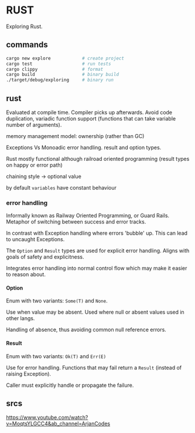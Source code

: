 # RUST

Exploring Rust.

## commands

```bash
cargo new explore            # create project
cargo test                   # run tests
cargo clippy                 # format
cargo build                  # binary build
./target/debug/exploring     # binary run

```

## rust

Evaluated at compile time. Compiler picks up afterwards.
Avoid code duplication, variadic function support (functions that can take variable number of arguments).

memory management model: ownership (rather than GC)

Exceptions Vs Monoadic error handling. result and option types.

Rust mostly functional although 
railroad oriented programming (result types on happy or error path)

chaining style -> optional value


by default `variables` have constant behaviour

### error handling

Informally known as Railway Oriented Programming, or Guard Rails. Metaphor
of switching between success and error tracks.

In contrast with Exception handling where errors 'bubble' up. This can lead to 
uncaught Exceptions.

The `Option` and `Result` types are used for explicit error handling. Aligns with
goals of safety and explicitness.

Integrates error handling into normal control flow which may make it easier to
reason about.

#### Option

Enum with two variants: `Some(T)` and `None`.

Use when value may be absent. Used where null or absent values used in other langs.

Handling of absence, thus avoiding common null reference errors.

#### Result

Enum with two variants: `Ok(T)` and `Err(E)`

Use for error handling. Functions that may fail return a `Result` (instead of raising Exception).

Caller must explicitly handle or propagate the failure.

## srcs

https://www.youtube.com/watch?v=MoqtsYLGCC4&ab_channel=ArjanCodes
